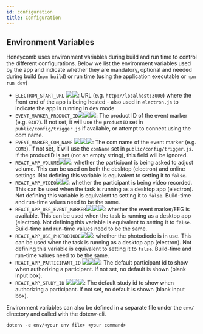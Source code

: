 ```yaml
---
id: configuration
title: Configuration
---
```


## Environment Variables

Honeycomb uses environment variables during build and run time to control the different configurations. Below we list the  environment variables used by the app and indicate whether they are mandatory, optional and needed during build (`npm build`) or run time (using the application executable or `npm run dev`)

* `ELECTRON_START_URL` ![](https://img.shields.io/badge/-string-grey)![](https://img.shields.io/badge/-optional-yellow): URL (e.g. `http://localhost:3000`) where the front end of the app is being hosted - also used in `electron.js` to indicate the app is running in dev mode
* `EVENT_MARKER_PRODUCT_ID`![](https://img.shields.io/badge/-string-grey)![](https://img.shields.io/badge/-optional-yellow)![](https://img.shields.io/badge/-runtime-purple): The product ID of the event marker (e.g. `0487`).  If not set, it will use the `productID` set in `public/config/trigger.js` if available, or attempt to connect using the com name.
* `EVENT_MARKER_COM_NAME` ![](https://img.shields.io/badge/-string-grey)![](https://img.shields.io/badge/-optional-yellow)![](https://img.shields.io/badge/-runtime-purple): The com name of the event marker (e.g. `COM3`). If not set, it will use the `comName` set in `public/config/trigger.js`.  If the productID is set (not an empty string), this field will be ignored.
* `REACT_APP_VOLUME`![](https://img.shields.io/badge/-boolean-lightgrey)![](https://img.shields.io/badge/-buildtime-blue): whether the participant is being asked to adjust volume. This can be used on both the desktop (electron) and online settings. Not defining this variable is equivalent to setting it to `false`. 
* `REACT_APP_VIDEO`![](https://img.shields.io/badge/-boolean-lightgrey)![](https://img.shields.io/badge/-buildtime-blue): whether the participant is being video recorded. This can be used when the task is running as a desktop app (electron). Not defining this variable is equivalent to setting it to `false`. Build-time and run-time values need to be the same.
* `REACT_APP_USE_EVENT_MARKER`![](https://img.shields.io/badge/-boolean-lightgrey)![](https://img.shields.io/badge/-runtime-purple)![](https://img.shields.io/badge/-buildtime-blue): whether the event marker/EEG is available. This can be used when the task is running as a desktop app (electron). Not defining this variable is equivalent to setting it to `false`. Build-time and run-time values need to be the same.
* `REACT_APP_USE_PHOTODIODE`![](https://img.shields.io/badge/-boolean-lightgrey)![](https://img.shields.io/badge/-buildtime-blue): whether the photodiode is in use. This can be used when the task is running as a desktop app (electron). Not defining this variable is equivalent to setting it to `false`. Build-time and run-time values need to be the same.
* `REACT_APP_PARTICIPANT_ID` ![](https://img.shields.io/badge/-string-grey)![](https://img.shields.io/badge/-optional-yellow)![](https://img.shields.io/badge/-runtime-purple): The default participant id to show when authorizing a participant.  If not set, no default is shown (blank input box).
* `REACT_APP_STUDY_ID` ![](https://img.shields.io/badge/-string-grey)![](https://img.shields.io/badge/-optional-yellow)![](https://img.shields.io/badge/-runtime-purple): The default study id to show when authorizing a participant.  If not set, no default is shown (blank input box).

Environment variables can also be defined in a separate file under the `env/` directory and called with the dotenv-cli.
```
dotenv -e env/<your env file> <your command>
```